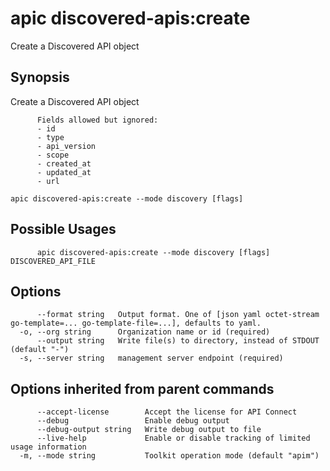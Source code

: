 # apic discovered-apis:create

Create a Discovered API object

## Synopsis

Create a Discovered API object
          
          Fields allowed but ignored:
          - id
          - type
          - api_version
          - scope
          - created_at
          - updated_at
          - url

```
apic discovered-apis:create --mode discovery [flags]
```

## Possible Usages

```
      apic discovered-apis:create --mode discovery [flags] DISCOVERED_API_FILE
```

## Options

```
      --format string   Output format. One of [json yaml octet-stream go-template=... go-template-file=...], defaults to yaml.
  -o, --org string      Organization name or id (required)
      --output string   Write file(s) to directory, instead of STDOUT (default "-")
  -s, --server string   management server endpoint (required)
```

## Options inherited from parent commands

```
      --accept-license        Accept the license for API Connect
      --debug                 Enable debug output
      --debug-output string   Write debug output to file
      --live-help             Enable or disable tracking of limited usage information
  -m, --mode string           Toolkit operation mode (default "apim")
```
